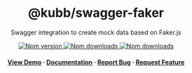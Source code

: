 <div align="center">

  <!-- <img src="assets/logo.png" alt="logo" width="200" height="auto" /> -->
  <h1>@kubb/swagger-faker</h1>
  
  <p>
   Swagger integration to create mock data based on Faker.js
  </p>

<!-- Badges -->
<p>
  <a href="https://www.npmjs.com/package/@kubb/swagger-faker">
    <img alt="Npm version" src="https://img.shields.io/npm/v/@kubb/swagger-faker?style=for-the-badge"/>
  </a>
  <a href="https://www.npmjs.com/package/@kubb/swagger-faker">
    <img alt="Npm downloads" src="https://img.shields.io/bundlephobia/min/@kubb/swagger-faker?style=for-the-badge"/>
  </a>
  <a href="https://www.npmjs.com/package/@kubb/swagger-faker">
    <img alt="Npm downloads" src="https://img.shields.io/npm/dm/@kubb/swagger-faker?style=for-the-badge"/>
  </a>
</p>
   
<h4>
    <a href="https://codesandbox.io/s/github/kubb-project/kubb/tree/main/examples/simple">View Demo</a>
  <span> · </span>
    <a href="https://kubb.dev/" target="_blank">Documentation</a>
  <span> · </span>
    <a href="https://github.com/kubb-project/kubb/issues/">Report Bug</a>
  <span> · </span>
    <a href="https://github.com/kubb-project/kubb/issues/">Request Feature</a>
  </h4>
</div>

<br />

<!-- About the Project 
## :star2: About the Project

<div align="center"> 
  <img src="assets/screenshot.jpg" alt="screenshot" />
</div>
-->
